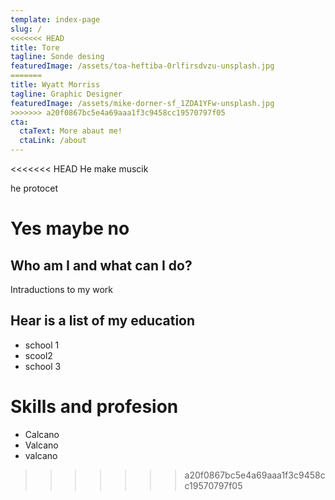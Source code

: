 ```yaml
---
template: index-page
slug: /
<<<<<<< HEAD
title: Tore
tagline: Sonde desing
featuredImage: /assets/toa-heftiba-0rlfirsdvzu-unsplash.jpg
=======
title: Wyatt Morriss
tagline: Graphic Designer
featuredImage: /assets/mike-dorner-sf_1ZDA1YFw-unsplash.jpg
>>>>>>> a20f0867bc5e4a69aaa1f3c9458cc19570797f05
cta:
  ctaText: More abaut me!
  ctaLink: /about
---
```

<<<<<<< HEAD
He make muscik

he protocet

**Yes maybe no**
=======


## Who am I and what can I do?

Intraductions to my work

## Hear is a list of my education

* school 1
* scool2 
* school 3



# Skills and profesion

* Calcano
* Valcano
* valcano
>>>>>>> a20f0867bc5e4a69aaa1f3c9458cc19570797f05
